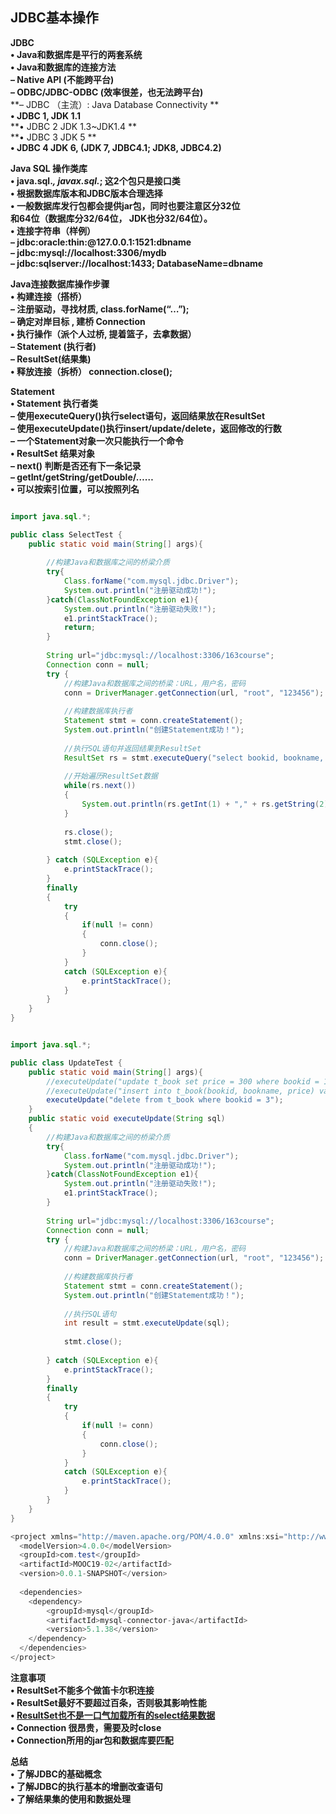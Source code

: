 ## JDBC基本操作

**JDBC**  
**• Java和数据库是平行的两套系统**  
**• Java和数据库的连接方法**  
**– Native API (不能跨平台)**  
**– ODBC/JDBC-ODBC (效率很差，也无法跨平台)**  
**– JDBC （主流）: Java Database Connectivity **  
**• JDBC 1, JDK 1.1**  
**• JDBC 2 JDK 1.3~JDK1.4 **  
**• JDBC 3 JDK 5 **  
**• JDBC 4 JDK 6, (JDK 7, JDBC4.1; JDK8, JDBC4.2)**   



**Java SQL 操作类库**  
**• java.sql.*, javax.sql.*; 这2个包只是接口类**  
**• 根据数据库版本和JDBC版本合理选择**  
**• 一般数据库发行包都会提供jar包，同时也要注意区分32位**  
**和64位（数据库分32/64位， JDK也分32/64位）。**  
**• 连接字符串（样例）**  
**– jdbc:oracle:thin:@127.0.0.1:1521:dbname**  
**– jdbc:mysql://localhost:3306/mydb**  
**– jdbc:sqlserver://localhost:1433; DatabaseName=dbname**  



**Java连接数据库操作步骤**  
**• 构建连接（搭桥）**  
**– 注册驱动，寻找材质, class.forName(“…”);**  
**– 确定对岸目标 , 建桥 Connection**  
**• 执行操作（派个人过桥, 提着篮子，去拿数据）**  
**– Statement (执行者)**  
**– ResultSet(结果集)**  
**• 释放连接（拆桥） connection.close();**  



**Statement**  
**• Statement 执行者类**  
**– 使用executeQuery()执行select语句，返回结果放在ResultSet**  
**– 使用executeUpdate()执行insert/update/delete，返回修改的行数**  
**– 一个Statement对象一次只能执行一个命令**  
**• ResultSet 结果对象**  
**– next() 判断是否还有下一条记录**  
**– getInt/getString/getDouble/……**  
**• 可以按索引位置，可以按照列名**  



```java

import java.sql.*;

public class SelectTest {
    public static void main(String[] args){
    	
    	//构建Java和数据库之间的桥梁介质
        try{            
            Class.forName("com.mysql.jdbc.Driver");
            System.out.println("注册驱动成功!");
        }catch(ClassNotFoundException e1){
            System.out.println("注册驱动失败!");
            e1.printStackTrace();
            return;
        }
        
        String url="jdbc:mysql://localhost:3306/163course";        
        Connection conn = null;
        try {
        	//构建Java和数据库之间的桥梁：URL，用户名，密码
            conn = DriverManager.getConnection(url, "root", "123456");
            
            //构建数据库执行者
            Statement stmt = conn.createStatement(); 
            System.out.println("创建Statement成功！");      
            
            //执行SQL语句并返回结果到ResultSet
            ResultSet rs = stmt.executeQuery("select bookid, bookname, price from t_book order by bookid");
                        
            //开始遍历ResultSet数据
            while(rs.next())
            {
            	System.out.println(rs.getInt(1) + "," + rs.getString(2) + "," + rs.getInt("price"));
            }
            
            rs.close();
            stmt.close();
            
        } catch (SQLException e){
            e.printStackTrace();
        }
        finally
        {
        	try
        	{
        		if(null != conn)
        		{
            		conn.close();
            	}
        	}
        	catch (SQLException e){
                e.printStackTrace();
        	}        	
        }
    }
}
```

```java

import java.sql.*;

public class UpdateTest {
	public static void main(String[] args){
		//executeUpdate("update t_book set price = 300 where bookid = 1");
		//executeUpdate("insert into t_book(bookid, bookname, price) values(3, '编译原理', 90)");
		executeUpdate("delete from t_book where bookid = 3");
	}
    public static void executeUpdate(String sql)
    {
    	//构建Java和数据库之间的桥梁介质
        try{            
            Class.forName("com.mysql.jdbc.Driver");
            System.out.println("注册驱动成功!");
        }catch(ClassNotFoundException e1){
            System.out.println("注册驱动失败!");
            e1.printStackTrace();
        }
        
        String url="jdbc:mysql://localhost:3306/163course";        
        Connection conn = null;
        try {
        	//构建Java和数据库之间的桥梁：URL，用户名，密码
            conn = DriverManager.getConnection(url, "root", "123456");
            
            //构建数据库执行者
            Statement stmt = conn.createStatement(); 
            System.out.println("创建Statement成功！");      
            
            //执行SQL语句
            int result = stmt.executeUpdate(sql);
                        
            stmt.close();
            
        } catch (SQLException e){
            e.printStackTrace();
        }
        finally
        {
        	try
        	{
        		if(null != conn)
        		{
            		conn.close();
            	}
        	}
        	catch (SQLException e){
                e.printStackTrace();
        	}        	
        }
    }
}
```

```java
<project xmlns="http://maven.apache.org/POM/4.0.0" xmlns:xsi="http://www.w3.org/2001/XMLSchema-instance" xsi:schemaLocation="http://maven.apache.org/POM/4.0.0 http://maven.apache.org/xsd/maven-4.0.0.xsd">
  <modelVersion>4.0.0</modelVersion>
  <groupId>com.test</groupId>
  <artifactId>MOOC19-02</artifactId>
  <version>0.0.1-SNAPSHOT</version>
  
  <dependencies>
  	<dependency>
		<groupId>mysql</groupId>
        <artifactId>mysql-connector-java</artifactId>
        <version>5.1.38</version>
    </dependency>
  </dependencies>
</project>
```

**注意事项**  
**• ResultSet不能多个做笛卡尔积连接**  
**• ResultSet最好不要超过百条，否则极其影响性能**  
**• <u>ResultSet也不是一口气加载所有的select结果数据</u>**  
**• Connection 很昂贵，需要及时close**  
**• Connection所用的jar包和数据库要匹配**  



**总结**  
**• 了解JDBC的基础概念**  
**• 了解JDBC的执行基本的增删改查语句**  
**• 了解结果集的使用和数据处理**  